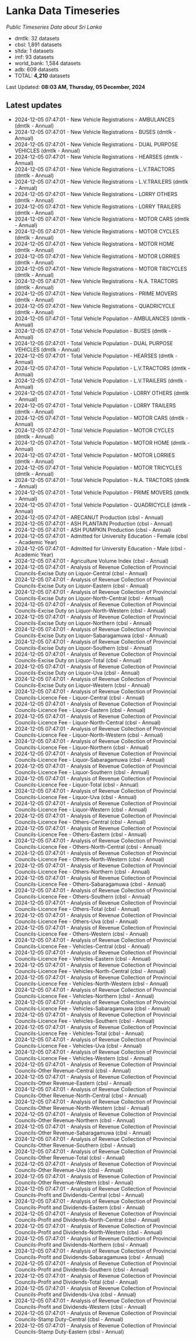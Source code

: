 # Lanka Data Timeseries
*Public Timeseries Data about Sri Lanka*

* dmtlk: 32 datasets
* cbsl: 1,891 datasets
* sltda: 1 datasets
* imf: 93 datasets
* world_bank: 1,584 datasets
* adb: 609 datasets
* TOTAL: **4,210** datasets

Last Updated: **08:03 AM, Thursday, 05 December, 2024**

## Latest updates

* 2024-12-05 07:47:01 - New Vehicle Registrations - AMBULANCES (dmtlk - Annual)
* 2024-12-05 07:47:01 - New Vehicle Registrations - BUSES (dmtlk - Annual)
* 2024-12-05 07:47:01 - New Vehicle Registrations - DUAL PURPOSE VEHICLES (dmtlk - Annual)
* 2024-12-05 07:47:01 - New Vehicle Registrations - HEARSES (dmtlk - Annual)
* 2024-12-05 07:47:01 - New Vehicle Registrations - L.V.TRACTORS (dmtlk - Annual)
* 2024-12-05 07:47:01 - New Vehicle Registrations - L.V.TRAILERS (dmtlk - Annual)
* 2024-12-05 07:47:01 - New Vehicle Registrations - LORRY OTHERS (dmtlk - Annual)
* 2024-12-05 07:47:01 - New Vehicle Registrations - LORRY TRAILERS (dmtlk - Annual)
* 2024-12-05 07:47:01 - New Vehicle Registrations - MOTOR CARS (dmtlk - Annual)
* 2024-12-05 07:47:01 - New Vehicle Registrations - MOTOR CYCLES (dmtlk - Annual)
* 2024-12-05 07:47:01 - New Vehicle Registrations - MOTOR HOME (dmtlk - Annual)
* 2024-12-05 07:47:01 - New Vehicle Registrations - MOTOR LORRIES (dmtlk - Annual)
* 2024-12-05 07:47:01 - New Vehicle Registrations - MOTOR TRICYCLES (dmtlk - Annual)
* 2024-12-05 07:47:01 - New Vehicle Registrations - N.A. TRACTORS (dmtlk - Annual)
* 2024-12-05 07:47:01 - New Vehicle Registrations - PRIME MOVERS (dmtlk - Annual)
* 2024-12-05 07:47:01 - New Vehicle Registrations - QUADRICYCLE (dmtlk - Annual)
* 2024-12-05 07:47:01 - Total Vehicle Population - AMBULANCES (dmtlk - Annual)
* 2024-12-05 07:47:01 - Total Vehicle Population - BUSES (dmtlk - Annual)
* 2024-12-05 07:47:01 - Total Vehicle Population - DUAL PURPOSE VEHICLES (dmtlk - Annual)
* 2024-12-05 07:47:01 - Total Vehicle Population - HEARSES (dmtlk - Annual)
* 2024-12-05 07:47:01 - Total Vehicle Population - L.V.TRACTORS (dmtlk - Annual)
* 2024-12-05 07:47:01 - Total Vehicle Population - L.V.TRAILERS (dmtlk - Annual)
* 2024-12-05 07:47:01 - Total Vehicle Population - LORRY OTHERS (dmtlk - Annual)
* 2024-12-05 07:47:01 - Total Vehicle Population - LORRY TRAILERS (dmtlk - Annual)
* 2024-12-05 07:47:01 - Total Vehicle Population - MOTOR CARS (dmtlk - Annual)
* 2024-12-05 07:47:01 - Total Vehicle Population - MOTOR CYCLES (dmtlk - Annual)
* 2024-12-05 07:47:01 - Total Vehicle Population - MOTOR HOME (dmtlk - Annual)
* 2024-12-05 07:47:01 - Total Vehicle Population - MOTOR LORRIES (dmtlk - Annual)
* 2024-12-05 07:47:01 - Total Vehicle Population - MOTOR TRICYCLES (dmtlk - Annual)
* 2024-12-05 07:47:01 - Total Vehicle Population - N.A. TRACTORS (dmtlk - Annual)
* 2024-12-05 07:47:01 - Total Vehicle Population - PRIME MOVERS (dmtlk - Annual)
* 2024-12-05 07:47:01 - Total Vehicle Population - QUADRICYCLE (dmtlk - Annual)
* 2024-12-05 07:47:01 - ARECANUT Production (cbsl - Annual)
* 2024-12-05 07:47:01 - ASH PLANTAIN Production (cbsl - Annual)
* 2024-12-05 07:47:01 - ASH PUMPKIN Production (cbsl - Annual)
* 2024-12-05 07:47:01 - Admitted for University Education - Female (cbsl - Academic Year)
* 2024-12-05 07:47:01 - Admitted for University Education - Male (cbsl - Academic Year)
* 2024-12-05 07:47:01 - Agriculture Volume Index (cbsl - Annual)
* 2024-12-05 07:47:01 - Analysis of Revenue Collection of Provincial Councils-Excise Duty on Liquor-Central (cbsl - Annual)
* 2024-12-05 07:47:01 - Analysis of Revenue Collection of Provincial Councils-Excise Duty on Liquor-Eastern (cbsl - Annual)
* 2024-12-05 07:47:01 - Analysis of Revenue Collection of Provincial Councils-Excise Duty on Liquor-North-Central (cbsl - Annual)
* 2024-12-05 07:47:01 - Analysis of Revenue Collection of Provincial Councils-Excise Duty on Liquor-North-Western (cbsl - Annual)
* 2024-12-05 07:47:01 - Analysis of Revenue Collection of Provincial Councils-Excise Duty on Liquor-Northern (cbsl - Annual)
* 2024-12-05 07:47:01 - Analysis of Revenue Collection of Provincial Councils-Excise Duty on Liquor-Sabaragamuwa (cbsl - Annual)
* 2024-12-05 07:47:01 - Analysis of Revenue Collection of Provincial Councils-Excise Duty on Liquor-Southern (cbsl - Annual)
* 2024-12-05 07:47:01 - Analysis of Revenue Collection of Provincial Councils-Excise Duty on Liquor-Total (cbsl - Annual)
* 2024-12-05 07:47:01 - Analysis of Revenue Collection of Provincial Councils-Excise Duty on Liquor-Uva (cbsl - Annual)
* 2024-12-05 07:47:01 - Analysis of Revenue Collection of Provincial Councils-Excise Duty on Liquor-Western (cbsl - Annual)
* 2024-12-05 07:47:01 - Analysis of Revenue Collection of Provincial Councils-Licence Fee - Liquor-Central (cbsl - Annual)
* 2024-12-05 07:47:01 - Analysis of Revenue Collection of Provincial Councils-Licence Fee - Liquor-Eastern (cbsl - Annual)
* 2024-12-05 07:47:01 - Analysis of Revenue Collection of Provincial Councils-Licence Fee - Liquor-North-Central (cbsl - Annual)
* 2024-12-05 07:47:01 - Analysis of Revenue Collection of Provincial Councils-Licence Fee - Liquor-North-Western (cbsl - Annual)
* 2024-12-05 07:47:01 - Analysis of Revenue Collection of Provincial Councils-Licence Fee - Liquor-Northern (cbsl - Annual)
* 2024-12-05 07:47:01 - Analysis of Revenue Collection of Provincial Councils-Licence Fee - Liquor-Sabaragamuwa (cbsl - Annual)
* 2024-12-05 07:47:01 - Analysis of Revenue Collection of Provincial Councils-Licence Fee - Liquor-Southern (cbsl - Annual)
* 2024-12-05 07:47:01 - Analysis of Revenue Collection of Provincial Councils-Licence Fee - Liquor-Total (cbsl - Annual)
* 2024-12-05 07:47:01 - Analysis of Revenue Collection of Provincial Councils-Licence Fee - Liquor-Uva (cbsl - Annual)
* 2024-12-05 07:47:01 - Analysis of Revenue Collection of Provincial Councils-Licence Fee - Liquor-Western (cbsl - Annual)
* 2024-12-05 07:47:01 - Analysis of Revenue Collection of Provincial Councils-Licence Fee - Others-Central (cbsl - Annual)
* 2024-12-05 07:47:01 - Analysis of Revenue Collection of Provincial Councils-Licence Fee - Others-Eastern (cbsl - Annual)
* 2024-12-05 07:47:01 - Analysis of Revenue Collection of Provincial Councils-Licence Fee - Others-North-Central (cbsl - Annual)
* 2024-12-05 07:47:01 - Analysis of Revenue Collection of Provincial Councils-Licence Fee - Others-North-Western (cbsl - Annual)
* 2024-12-05 07:47:01 - Analysis of Revenue Collection of Provincial Councils-Licence Fee - Others-Northern (cbsl - Annual)
* 2024-12-05 07:47:01 - Analysis of Revenue Collection of Provincial Councils-Licence Fee - Others-Sabaragamuwa (cbsl - Annual)
* 2024-12-05 07:47:01 - Analysis of Revenue Collection of Provincial Councils-Licence Fee - Others-Southern (cbsl - Annual)
* 2024-12-05 07:47:01 - Analysis of Revenue Collection of Provincial Councils-Licence Fee - Others-Total (cbsl - Annual)
* 2024-12-05 07:47:01 - Analysis of Revenue Collection of Provincial Councils-Licence Fee - Others-Uva (cbsl - Annual)
* 2024-12-05 07:47:01 - Analysis of Revenue Collection of Provincial Councils-Licence Fee - Others-Western (cbsl - Annual)
* 2024-12-05 07:47:01 - Analysis of Revenue Collection of Provincial Councils-Licence Fee - Vehicles-Central (cbsl - Annual)
* 2024-12-05 07:47:01 - Analysis of Revenue Collection of Provincial Councils-Licence Fee - Vehicles-Eastern (cbsl - Annual)
* 2024-12-05 07:47:01 - Analysis of Revenue Collection of Provincial Councils-Licence Fee - Vehicles-North-Central (cbsl - Annual)
* 2024-12-05 07:47:01 - Analysis of Revenue Collection of Provincial Councils-Licence Fee - Vehicles-North-Western (cbsl - Annual)
* 2024-12-05 07:47:01 - Analysis of Revenue Collection of Provincial Councils-Licence Fee - Vehicles-Northern (cbsl - Annual)
* 2024-12-05 07:47:01 - Analysis of Revenue Collection of Provincial Councils-Licence Fee - Vehicles-Sabaragamuwa (cbsl - Annual)
* 2024-12-05 07:47:01 - Analysis of Revenue Collection of Provincial Councils-Licence Fee - Vehicles-Southern (cbsl - Annual)
* 2024-12-05 07:47:01 - Analysis of Revenue Collection of Provincial Councils-Licence Fee - Vehicles-Total (cbsl - Annual)
* 2024-12-05 07:47:01 - Analysis of Revenue Collection of Provincial Councils-Licence Fee - Vehicles-Uva (cbsl - Annual)
* 2024-12-05 07:47:01 - Analysis of Revenue Collection of Provincial Councils-Licence Fee - Vehicles-Western (cbsl - Annual)
* 2024-12-05 07:47:01 - Analysis of Revenue Collection of Provincial Councils-Other Revenue-Central (cbsl - Annual)
* 2024-12-05 07:47:01 - Analysis of Revenue Collection of Provincial Councils-Other Revenue-Eastern (cbsl - Annual)
* 2024-12-05 07:47:01 - Analysis of Revenue Collection of Provincial Councils-Other Revenue-North-Central (cbsl - Annual)
* 2024-12-05 07:47:01 - Analysis of Revenue Collection of Provincial Councils-Other Revenue-North-Western (cbsl - Annual)
* 2024-12-05 07:47:01 - Analysis of Revenue Collection of Provincial Councils-Other Revenue-Northern (cbsl - Annual)
* 2024-12-05 07:47:01 - Analysis of Revenue Collection of Provincial Councils-Other Revenue-Sabaragamuwa (cbsl - Annual)
* 2024-12-05 07:47:01 - Analysis of Revenue Collection of Provincial Councils-Other Revenue-Southern (cbsl - Annual)
* 2024-12-05 07:47:01 - Analysis of Revenue Collection of Provincial Councils-Other Revenue-Total (cbsl - Annual)
* 2024-12-05 07:47:01 - Analysis of Revenue Collection of Provincial Councils-Other Revenue-Uva (cbsl - Annual)
* 2024-12-05 07:47:01 - Analysis of Revenue Collection of Provincial Councils-Other Revenue-Western (cbsl - Annual)
* 2024-12-05 07:47:01 - Analysis of Revenue Collection of Provincial Councils-Profit and Dividends-Central (cbsl - Annual)
* 2024-12-05 07:47:01 - Analysis of Revenue Collection of Provincial Councils-Profit and Dividends-Eastern (cbsl - Annual)
* 2024-12-05 07:47:01 - Analysis of Revenue Collection of Provincial Councils-Profit and Dividends-North-Central (cbsl - Annual)
* 2024-12-05 07:47:01 - Analysis of Revenue Collection of Provincial Councils-Profit and Dividends-North-Western (cbsl - Annual)
* 2024-12-05 07:47:01 - Analysis of Revenue Collection of Provincial Councils-Profit and Dividends-Northern (cbsl - Annual)
* 2024-12-05 07:47:01 - Analysis of Revenue Collection of Provincial Councils-Profit and Dividends-Sabaragamuwa (cbsl - Annual)
* 2024-12-05 07:47:01 - Analysis of Revenue Collection of Provincial Councils-Profit and Dividends-Southern (cbsl - Annual)
* 2024-12-05 07:47:01 - Analysis of Revenue Collection of Provincial Councils-Profit and Dividends-Total (cbsl - Annual)
* 2024-12-05 07:47:01 - Analysis of Revenue Collection of Provincial Councils-Profit and Dividends-Uva (cbsl - Annual)
* 2024-12-05 07:47:01 - Analysis of Revenue Collection of Provincial Councils-Profit and Dividends-Western (cbsl - Annual)
* 2024-12-05 07:47:01 - Analysis of Revenue Collection of Provincial Councils-Stamp Duty-Central (cbsl - Annual)
* 2024-12-05 07:47:01 - Analysis of Revenue Collection of Provincial Councils-Stamp Duty-Eastern (cbsl - Annual)